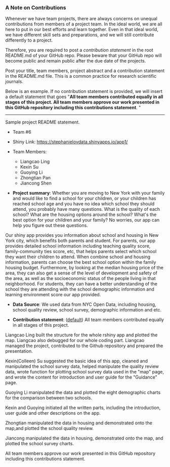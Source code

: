 ### A Note on Contributions

Whenever we have team projects, there are always concerns on unequal contributions from members of a project team. In the ideal world, we are all here to put in our best efforts and learn together. Even in that ideal world, we have different skill sets and preparations, and we will still contribute differently to a project. 

Therefore, you are required to post a *contribution statement* in the root README.md of your GitHub repo. Please beware that your GitHub repo will become public and remain public after the due date of the projects. 

Post your title, team members, project abstract and a contribution statement in the README.md file.  This is a common practice for research scientific journals. 

Below is an example. If no contribution statement is provided, we will insert a default statement that goes "**All team members contributed equally in all stages of this project. All team members approve our work presented in this GitHub repository including this contributions statement**. "

---
Sample project README statement.


+ Team #6
+ Shiny Link: https://stephanielovdata.shinyapps.io/app1/
+ Team Members:
	+ Liangcao Ling
	+ Kexin Su
	+ Guoying Li
	+ Zhongtian Pan
	+ Jiancong Shen

+ **Project summary**: Whether you are moving to New York with your family and would like to find a school for your children, or your children has reached school age and you have no idea which school they should attend, you probably have many questions. What is the quality of each school? What are the housing options around the school? What's the best option for your children and your family? No worries, our app can help you figure out these questions.

Our shiny app provides you information about school and housing in New York city, which benefits both parents and student.  For parents, our app provides detailed school information including teaching quality score, family-community ties score, etc, that helps parents select which school they want their children to attend. When combine school and housing information, parents can choose the best school option within the family housing budget. Furthermore, by looking at the median housing price of the area, they can also get a sense of the level of development and safety of the area, as well as the socioeconomic status of the people living 
in that neighborhood. For students, they can have a better understanding of the school they are attending with the school demographic information and learning environment score our app provided.

+ **Data Source**:
We used data from NYC Open Data, including housing, school quality review, school survey, demographic information and etc. 

+ **Contribution statement**: ([default](doc/a_note_on_contributions.md)) All team members contributed equally in all stages of this project. 

Liangcao Ling built the structure for the whole rshiny app and plotted the map. Liangcao also debugged for our whole coding part. Liangcao managed the project, contributed to the Github repository and prepared the presentation. 

Kexin(Colleen) Su suggested the basic idea of this app, cleaned and manipulated the school survey data, helped manipulate the quality review data, wrote function for plotting school survey data used in the "map" page, and wrote the content for introduction and user guide for the "Guidance" page.

Guoying Li manipulated the data and plotted the eight demographic charts for the comparison between two schools. 

Kexin and Guoying initiated all the written parts, including the introduction, user guide and other descriptions on the app.  

Zhongtian manipulated the data in housing and demonstrated onto the map,and plotted the school quality review. 

Jiancong manipulated the data in housing, demonstrated onto the map, and plotted the school survey charts. 

All team members approve our work presented in this GitHub repository including this contributions statement. 